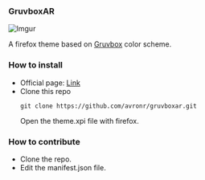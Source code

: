 
### GruvboxAR

![Imgur](https://i.imgur.com/lbiUgK8.png)


A firefox theme based on [Gruvbox](https://github.com/morhetz/gruvbox "Gruvbox") color scheme.

### How to install
- Official page: [Link](https://addons.mozilla.org/en-US/firefox/addon/gruvboxar/)
- Clone this repo
  ```
  git clone https://github.com/avronr/gruvboxar.git
  ```
  Open the theme.xpi file with firefox.

### How to contribute
- Clone the repo.
- Edit the manifest.json file.
